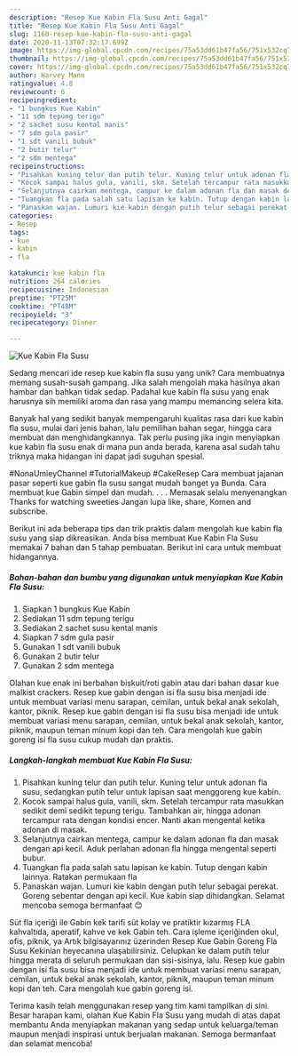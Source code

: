 ```yaml
---
description: "Resep Kue Kabin Fla Susu Anti Gagal"
title: "Resep Kue Kabin Fla Susu Anti Gagal"
slug: 1160-resep-kue-kabin-fla-susu-anti-gagal
date: 2020-11-13T07:32:17.699Z
image: https://img-global.cpcdn.com/recipes/75a53dd61b47fa56/751x532cq70/kue-kabin-fla-susu-foto-resep-utama.jpg
thumbnail: https://img-global.cpcdn.com/recipes/75a53dd61b47fa56/751x532cq70/kue-kabin-fla-susu-foto-resep-utama.jpg
cover: https://img-global.cpcdn.com/recipes/75a53dd61b47fa56/751x532cq70/kue-kabin-fla-susu-foto-resep-utama.jpg
author: Harvey Mann
ratingvalue: 4.8
reviewcount: 6
recipeingredient:
- "1 bungkus Kue Kabin"
- "11 sdm tepung terigu"
- "2 sachet susu kental manis"
- "7 sdm gula pasir"
- "1 sdt vanili bubuk"
- "2 butir telur"
- "2 sdm mentega"
recipeinstructions:
- "Pisahkan kuning telur dan putih telur. Kuning telur untuk adonan fla susu, sedangkan putih telur untuk lapisan saat menggoreng kue kabin."
- "Kocok sampai halus gula, vanili, skm. Setelah tercampur rata masukkan sedikit demi sedikit tepung terigu. Tambahkan air, hingga adonan tercampur rata dengan kondisi encer. Nanti akan mengental ketika adonan di masak."
- "Selanjutnya cairkan mentega, campur ke dalam adonan fla dan masak dengan api kecil. Aduk perlahan adonan fla hingga mengental seperti bubur."
- "Tuangkan fla pada salah satu lapisan ke kabin. Tutup dengan kabin lainnya. Ratakan permukaan fla"
- "Panaskan wajan. Lumuri kie kabin dengan putih telur sebagai perekat. Goreng sebentar dengan api kecil. Kue kabin siap dihidangkan. Selamat mencoba semoga bermanfaat 😊"
categories:
- Resep
tags:
- kue
- kabin
- fla

katakunci: kue kabin fla 
nutrition: 264 calories
recipecuisine: Indonesian
preptime: "PT25M"
cooktime: "PT48M"
recipeyield: "3"
recipecategory: Dinner

---
```



![Kue Kabin Fla Susu](https://img-global.cpcdn.com/recipes/75a53dd61b47fa56/751x532cq70/kue-kabin-fla-susu-foto-resep-utama.jpg)

Sedang mencari ide resep kue kabin fla susu yang unik? Cara membuatnya memang susah-susah gampang. Jika salah mengolah maka hasilnya akan hambar dan bahkan tidak sedap. Padahal kue kabin fla susu yang enak harusnya sih memiliki aroma dan rasa yang mampu memancing selera kita.

Banyak hal yang sedikit banyak mempengaruhi kualitas rasa dari kue kabin fla susu, mulai dari jenis bahan, lalu pemilihan bahan segar, hingga cara membuat dan menghidangkannya. Tak perlu pusing jika ingin menyiapkan kue kabin fla susu enak di mana pun anda berada, karena asal sudah tahu triknya maka hidangan ini dapat jadi suguhan spesial.

#NonaUmieyChannel #TutorialMakeup #CakeResep Cara membuat jajanan pasar seperti kue gabin fla susu sangat mudah banget ya Bunda. Cara membuat kue Gabin simpel dan mudah. . . . Memasak selalu menyenangkan Thanks for watching sweeties Jangan lupa like, share, Komen and subscribe.


Berikut ini ada beberapa tips dan trik praktis dalam mengolah kue kabin fla susu yang siap dikreasikan. Anda bisa membuat Kue Kabin Fla Susu memakai 7 bahan dan 5 tahap pembuatan. Berikut ini cara untuk membuat hidangannya.

<!--inarticleads1-->

##### Bahan-bahan dan bumbu yang digunakan untuk menyiapkan Kue Kabin Fla Susu:

1. Siapkan 1 bungkus Kue Kabin
1. Sediakan 11 sdm tepung terigu
1. Sediakan 2 sachet susu kental manis
1. Siapkan 7 sdm gula pasir
1. Gunakan 1 sdt vanili bubuk
1. Gunakan 2 butir telur
1. Gunakan 2 sdm mentega


Olahan kue enak ini berbahan biskuit/roti gabin atau dari bahan dasar kue malkist crackers. Resep kue gabin dengan isi fla susu bisa menjadi ide untuk membuat variasi menu sarapan, cemilan, untuk bekal anak sekolah, kantor, piknik. Resep kue gabin dengan isi fla susu bisa menjadi ide untuk membuat variasi menu sarapan, cemilan, untuk bekal anak sekolah, kantor, piknik, maupun teman minum kopi dan teh. Cara mengolah kue gabin goreng isi fla susu cukup mudah dan praktis. 

<!--inarticleads2-->

##### Langkah-langkah membuat Kue Kabin Fla Susu:

1. Pisahkan kuning telur dan putih telur. Kuning telur untuk adonan fla susu, sedangkan putih telur untuk lapisan saat menggoreng kue kabin.
1. Kocok sampai halus gula, vanili, skm. Setelah tercampur rata masukkan sedikit demi sedikit tepung terigu. Tambahkan air, hingga adonan tercampur rata dengan kondisi encer. Nanti akan mengental ketika adonan di masak.
1. Selanjutnya cairkan mentega, campur ke dalam adonan fla dan masak dengan api kecil. Aduk perlahan adonan fla hingga mengental seperti bubur.
1. Tuangkan fla pada salah satu lapisan ke kabin. Tutup dengan kabin lainnya. Ratakan permukaan fla
1. Panaskan wajan. Lumuri kie kabin dengan putih telur sebagai perekat. Goreng sebentar dengan api kecil. Kue kabin siap dihidangkan. Selamat mencoba semoga bermanfaat 😊


Süt fla içeriği ile Gabin kek tarifi süt kolay ve pratiktir kızarmış FLA kahvaltıda, aperatif, kahve ve kek Gabin teh. Cara işleme içeriğinden okul, ofis, piknik, ya Artık bilgisayarınız üzerinden Resep Kue Gabin Goreng Fla Susu Kekinian heyecanına ulaşabilirsiniz. Celupkan ke dalam putih telur hingga merata di seluruh permukaan dan sisi-sisinya, lalu. Resep kue gabin dengan isi fla susu bisa menjadi ide untuk membuat variasi menu sarapan, cemilan, untuk bekal anak sekolah, kantor, piknik, maupun teman minum kopi dan teh. Cara mengolah kue gabin goreng isi. 

Terima kasih telah menggunakan resep yang tim kami tampilkan di sini. Besar harapan kami, olahan Kue Kabin Fla Susu yang mudah di atas dapat membantu Anda menyiapkan makanan yang sedap untuk keluarga/teman maupun menjadi inspirasi untuk berjualan makanan. Semoga bermanfaat dan selamat mencoba!

